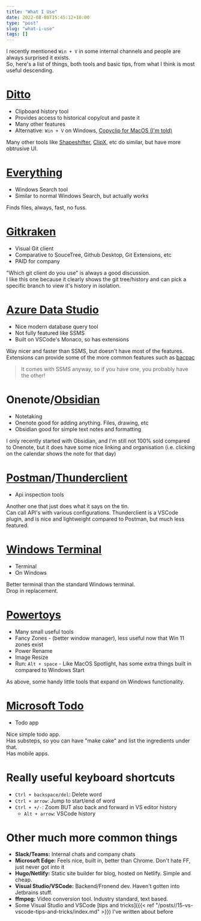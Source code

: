 ```yaml
---
title: "What I Use"
date: 2022-08-08T15:45:12+10:00
type: "post"
slug: "what-i-use"
tags: []
---
```


I recently mentioned `Win + V` in some internal channels and people are always surprised it exists.  
So, here's a list of things, both tools and basic tips, from what I think is most useful descending.

<!--more-->  

# [Ditto](https://ditto-cp.sourceforge.io/)
- Clipboard history tool  
- Provides access to historical copy/cut and paste it  
- Many other features  
- Alternative: `Win + V` on Windows, [Copyclip for MacOS (I'm told)](https://apps.apple.com/au/app/copyclip-clipboard-history/id595191960?mt=12)

Many other tools like [Shapeshifter](https://shapeshifter.app/), [ClipX](https://bluemars.org/clipx/), etc do similar, but have more obtrusive UI.

# [Everything](https://www.voidtools.com/support/everything/)
- Windows Search tool
- Similar to normal Windows Search, but actually works

Finds files, always, fast, no fuss.

# [Gitkraken](https://www.gitkraken.com/)
- Visual Git client  
- Comparative to SouceTree, Github Desktop, Git Extensions, etc
- PAID for company

"Which git client do you use" is always a good discussion.  
I like this one because it clearly shows the git tree/history and can pick a specific branch to view it's history in isolation.  

# [Azure Data Studio](https://docs.microsoft.com/en-us/sql/azure-data-studio/download-azure-data-studio?view=sql-server-ver16) 
- Nice modern database query tool
- Not fully featured like SSMS
- Built on VSCode's Monaco, so has extensions

Way nicer and faster than SSMS, but doesn't have most of the features.  
Extensions can provide some of the more common features such as [bacpac](https://docs.microsoft.com/en-us/sql/azure-data-studio/extensions/sql-server-dacpac-extension?view=sql-server-ver16)  
> It comes with SSMS anyway, so if you have one, you probably have the other!

# Onenote/[Obsidian](https://obsidian.md/)
- Notetaking
- Onenote good for adding anything. Files, drawing, etc
- Obsidian good for simple text notes and formatting

I only recently started with Obsidian, and I'm still not 100% sold compared to Onenote, but it does have some nice linking and organisation (i.e. clicking on the calendar shows the note for that day)

# [Postman](https://www.postman.com/)/[Thunderclient](https://www.thunderclient.com/)
- Api inspection tools

Another one that just does what it says on the tin.  
Can call API's with various configurations.
Thunderclient is a VSCode plugin, and is nice and lightweight compared to Postman, but much less featured.  

# [Windows Terminal](https://apps.microsoft.com/store/detail/windows-terminal/9N0DX20HK701?hl=en-au&gl=AU)  
- Terminal
- On Windows

Better terminal than the standard Windows terminal.  
Drop in replacement. 

# [Powertoys](https://docs.microsoft.com/en-us/windows/powertoys/)  
- Many small useful tools
- Fancy Zones - (better window manager), less useful now that Win 11 zones exist
- Power Rename
- Image Resize
- Run: `Alt + space` - Like MacOS Spotlight, has some extra things built in compared to Windows Start

As above, some handy little tools that expand on Windows functionality. 

# [Microsoft Todo](https://to-do.microsoft.com/)
- Todo app

Nice simple todo app.  
Has substeps, so you can have "make cake" and list the ingredients under that.  
Has mobile apps.

# Really useful keyboard shortcuts
- `Ctrl + backspace/del`: Delete word  
- `Ctrl + arrow`: Jump to start/end of word
- `Ctrl + +/-`: Zoom BUT also back and forward in VS editor history
  - `Alt + arrow`: VSCode history

# Other much more common things
- **Slack/Teams:** Internal chats and company chats
- **Microsoft Edge:** Feels nice, built in, better than Chrome. Don't hate FF, just never got into it
- **Hugo/Netlify:** Static site builder for blog, hosted on Netlify. Simple and cheap.
- **Visual Studio/VSCode:** Backend/Fronend dev. Haven't gotten into Jetbrains stuff.  
- **ffmpeg:** Video conversion tool. Industry standard, text based.  
- Some Visual Studio and VSCode [tips and tricks]({{< ref "/posts//15-vs-vscode-tips-and-tricks/index.md" >}}) I've written about before